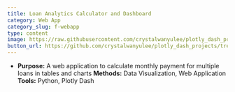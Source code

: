 ```yaml
---
title: Loan Analytics Calculator and Dashboard
category: Web App
category_slug: f-webapp
type: content
image: https://raw.githubusercontent.com/crystalwanyulee/plotly_dash_projects/main/loan_analytics/images/image-20201130174910236.png
button_url: https://github.com/crystalwanyulee/plotly_dash_projects/tree/main/loan_analytics
---
```


* **Purpose:** A web application to calculate monthly payment for multiple loans in tables and charts
  **Methods:** Data Visualization, Web Application
  **Tools:** Python, Plotly Dash
